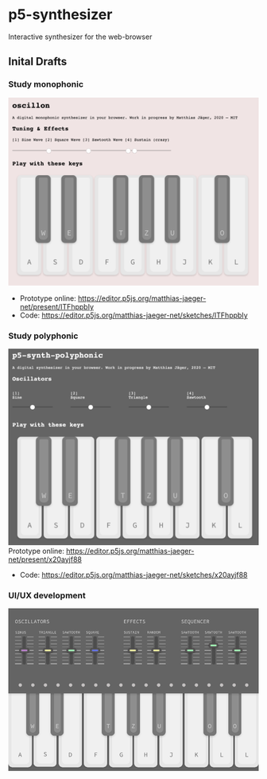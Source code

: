 # p5-synthesizer
Interactive synthesizer for the web-browser

## Inital Drafts

### Study monophonic
![design](images-readme/oscillon.png)
- Prototype online: https://editor.p5js.org/matthias-jaeger-net/present/ITFhppbIy
- Code: https://editor.p5js.org/matthias-jaeger-net/sketches/ITFhppbIy

### Study polyphonic
![design](images-readme/p5-synth-polyphonic.png)
Prototype online: https://editor.p5js.org/matthias-jaeger-net/present/x20ayjf88
- Code: https://editor.p5js.org/matthias-jaeger-net/sketches/x20ayjf88

### UI/UX development
![design](images-readme/design.png)
